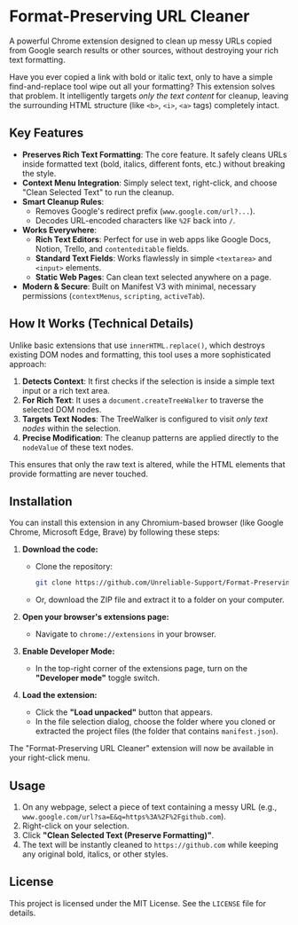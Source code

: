 # Format-Preserving URL Cleaner

A powerful Chrome extension designed to clean up messy URLs copied from Google search results or other sources, without destroying your rich text formatting.

Have you ever copied a link with bold or italic text, only to have a simple find-and-replace tool wipe out all your formatting? This extension solves that problem. It intelligently targets *only the text content* for cleanup, leaving the surrounding HTML structure (like `<b>`, `<i>`, `<a>` tags) completely intact.

## Key Features

-   **Preserves Rich Text Formatting**: The core feature. It safely cleans URLs inside formatted text (bold, italics, different fonts, etc.) without breaking the style.
-   **Context Menu Integration**: Simply select text, right-click, and choose "Clean Selected Text" to run the cleanup.
-   **Smart Cleanup Rules**:
    -   Removes Google's redirect prefix (`www.google.com/url?...`).
    -   Decodes URL-encoded characters like `%2F` back into `/`.
-   **Works Everywhere**:
    -   **Rich Text Editors**: Perfect for use in web apps like Google Docs, Notion, Trello, and `contenteditable` fields.
    -   **Standard Text Fields**: Works flawlessly in simple `<textarea>` and `<input>` elements.
    -   **Static Web Pages**: Can clean text selected anywhere on a page.
-   **Modern & Secure**: Built on Manifest V3 with minimal, necessary permissions (`contextMenus`, `scripting`, `activeTab`).

## How It Works (Technical Details)

Unlike basic extensions that use `innerHTML.replace()`, which destroys existing DOM nodes and formatting, this tool uses a more sophisticated approach:

1.  **Detects Context**: It first checks if the selection is inside a simple text input or a rich text area.
2.  **For Rich Text**: It uses a `document.createTreeWalker` to traverse the selected DOM nodes.
3.  **Targets Text Nodes**: The TreeWalker is configured to visit *only text nodes* within the selection.
4.  **Precise Modification**: The cleanup patterns are applied directly to the `nodeValue` of these text nodes.

This ensures that only the raw text is altered, while the HTML elements that provide formatting are never touched.

## Installation

You can install this extension in any Chromium-based browser (like Google Chrome, Microsoft Edge, Brave) by following these steps:

1.  **Download the code:**
    -   Clone the repository:
        ```bash
        git clone https://github.com/Unreliable-Support/Format-Preserving-URL-Cleaner.git
        ```
    -   Or, download the ZIP file and extract it to a folder on your computer.

2.  **Open your browser's extensions page:**
    -   Navigate to `chrome://extensions` in your browser.

3.  **Enable Developer Mode:**
    -   In the top-right corner of the extensions page, turn on the **"Developer mode"** toggle switch.

4.  **Load the extension:**
    -   Click the **"Load unpacked"** button that appears.
    -   In the file selection dialog, choose the folder where you cloned or extracted the project files (the folder that contains `manifest.json`).

The "Format-Preserving URL Cleaner" extension will now be available in your right-click menu.

## Usage

1.  On any webpage, select a piece of text containing a messy URL (e.g., `www.google.com/url?sa=E&q=https%3A%2F%2Fgithub.com`).
2.  Right-click on your selection.
3.  Click **"Clean Selected Text (Preserve Formatting)"**.
4.  The text will be instantly cleaned to `https://github.com` while keeping any original bold, italics, or other styles.

## License

This project is licensed under the MIT License. See the `LICENSE` file for details.
